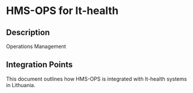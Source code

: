 # HMS-OPS for lt-health

## Description

Operations Management

## Integration Points

This document outlines how HMS-OPS is integrated with lt-health systems in Lithuania.
